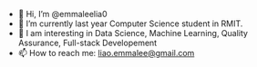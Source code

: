 - 👋 Hi, I’m @emmaleelia0
- 🌱 I’m currently last year Computer Science student in RMIT.
- 🌟 I am interesting in Data Science, Machine Learning, Quality Assurance, Full-stack Developement
- 📫 How to reach me: liao.emmalee@gmail.com

<!---
emmaleelia0/emmaleelia0 is a ✨ special ✨ repository because its `README.md` (this file) appears on your GitHub profile.
You can click the Preview link to take a look at your changes.
--->
